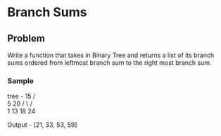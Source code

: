 # Branch Sums

## Problem
Write a function that takes in Binary Tree and returns a list of its branch sums ordered from leftmost branch sum to the right most branch sum.

### Sample
tree -  15
      /    \
     5      20
    / \    /  \
   1  13  18   24

Output - [21, 33, 53, 59]